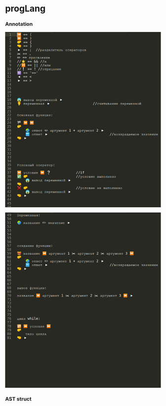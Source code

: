 # progLang
### Annotation

![c1](https://github.com/BorisTab/progLang/blob/master/Photos/c1.png)

![c2](https://github.com/BorisTab/progLang/blob/master/Photos/c2.png)

### AST struct
